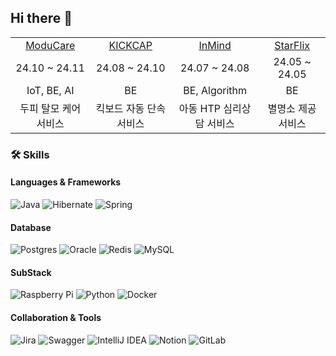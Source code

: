## Hi there 👋


|  |         |             |                         |
| :-----------------------------------------: | :-------------------------------------------: | :----------------------------------------: | :----------------------------------------: |
|[ModuCare](https://github.com/1hyunjin/ModuCare)|[KICKCAP](https://github.com/1hyunjin/KICKCAP)|[InMind](https://github.com/1hyunjin/inMind)|[StarFlix](https://github.com/1hyunjin/starFlix)|              
|24.10 ~ 24.11|24.08 ~ 24.10|24.07 ~ 24.08|24.05 ~ 24.05|
|IoT, BE, AI|BE|BE, Algorithm|BE|
|두피 탈모 케어 서비스|킥보드 자동 단속 서비스|아동 HTP 심리상담 서비스|별명소 제공 서비스|




### 🛠️ Skills

#### Languages & Frameworks
![Java](https://img.shields.io/badge/java-%23ED8B00.svg?style=for-the-badge&logo=openjdk&logoColor=white) 
![Hibernate](https://img.shields.io/badge/JPA-59666C?style=for-the-badge&logo=Hibernate&logoColor=white)
![Spring](https://img.shields.io/badge/spring-%236DB33F.svg?style=for-the-badge&logo=spring&logoColor=white) 

#### Database
![Postgres](https://img.shields.io/badge/postgres-%23316192.svg?style=for-the-badge&logo=postgresql&logoColor=white)
![Oracle](https://img.shields.io/badge/Oracle-F80000?style=for-the-badge&logo=oracle&logoColor=white)
![Redis](https://img.shields.io/badge/redis-%23DD0031.svg?style=for-the-badge&logo=redis&logoColor=white)
![MySQL](https://img.shields.io/badge/mysql-4479A1.svg?style=for-the-badge&logo=mysql&logoColor=white)

#### SubStack
![Raspberry Pi](https://img.shields.io/badge/-Raspberry_Pi-C51A4A?style=for-the-badge&logo=Raspberry-Pi)
![Python](https://img.shields.io/badge/python-3670A0?style=for-the-badge&logo=python&logoColor=ffdd54)
![Docker](https://img.shields.io/badge/docker-%230db7ed.svg?style=for-the-badge&logo=docker&logoColor=white)

#### Collaboration & Tools
![Jira](https://img.shields.io/badge/jira-%230A0FFF.svg?style=for-the-badge&logo=jira&logoColor=white)
![Swagger](https://img.shields.io/badge/-Swagger-%23Clojure?style=for-the-badge&logo=swagger&logoColor=white)
![IntelliJ IDEA](https://img.shields.io/badge/IntelliJIDEA-000000.svg?style=for-the-badge&logo=intellij-idea&logoColor=white)
![Notion](https://img.shields.io/badge/Notion-4479A1.svg?style=for-the-badge&logo=notion&logoColor=white)
![GitLab](https://img.shields.io/badge/gitlab-%23181717.svg?style=for-the-badge&logo=gitlab&logoColor=white)




<!--
**1hyunjin/1hyunjin** is a ✨ _special_ ✨ repository because its `README.md` (this file) appears on your GitHub profile.

Here are some ideas to get you started:

- 🔭 I’m currently working on ...
- 🌱 I’m currently learning ...
- 👯 I’m looking to collaborate on ...
- 🤔 I’m looking for help with ...
- 💬 Ask me about ...
- 📫 How to reach me: ...
- 😄 Pronouns: ...
- ⚡ Fun fact: ...
-->
